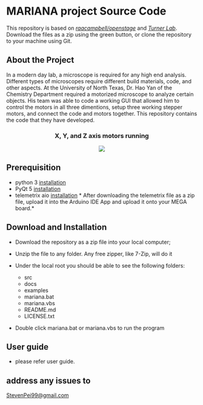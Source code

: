 # MARIANA project Source Code
    
This repository is based on [*raacampbell/openstage*](https://github.com/raacampbell/openstage) and  [*Turner Lab*](https://www.janelia.org/lab/turner-lab/openstage).
Download the files as a zip using the green button, or clone the repository to your machine using Git.

## About the Project

In a modern day lab, a microscope is required for any high end analysis. Different types of microscopes require different build materials, code, and other aspects. At the University of North Texas, Dr. Hao Yan of the Chemistry Department required a motorized microscope to analyze certain objects. His team was able to code a working GUI that allowed him to control the motors in all three dimentions, setup three working stepper motors, and connect the code and motors together. This repository contains the code that they have developed.

<h3 align="center">X, Y, and Z axis motors running</h3>
<p align="center"><img src="src/images/motorRunning.gif" /></p>
<p>  </p>

## Prerequisition

- python 3 [installation](http://www.stevenpei.com/doc/InstallPython.pdf)
- PyQt 5 [installation](http://www.stevenpei.com/doc/InstallPyQt.pdf)
- telemetrix aio [installation](https://github.com/MrYsLab/Telemetrix4Arduino)
\* After downloading the telemetrix file as a zip file, upload it into the Arduino IDE App and upload it onto your MEGA board.\*

## Download and Installation
- Download the repository as a zip file into your local computer;
- Unzip the file to any folder. Any free zipper, like 7-Zip, will do it
- Under the local root you should be able to see the following folders:
    - src
    - docs
    - examples
    * mariana.bat
    * mariana.vbs
	* README.md
    * LICENSE.txt

- Double click mariana.bat or mariana.vbs to run the program 

## User guide
- please refer user guide.


## address any issues to 
StevenPei99@gmail.com
